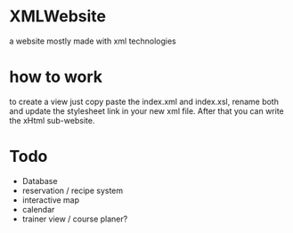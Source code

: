 # XMLWebsite
a website mostly made with xml technologies

# how to work
to create a view just copy paste the index.xml and index.xsl, rename both and update the stylesheet link in your new xml file. After that you can write the xHtml sub-website.

# Todo
- Database
- reservation / recipe system
- interactive map
- calendar
- trainer view / course planer?
